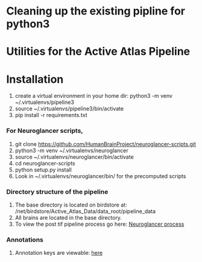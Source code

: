 # Cleaning up the existing pipline for python3
# Utilities for the Active Atlas Pipeline
# Installation
1. create a virtual environment in your home dir: python3 -m venv ~/.virtualenvs/pipeline3
1. source ~/.virtualenvs/pipeline3/bin/activate
1. pip install -r requirements.txt 
### For Neuroglancer scripts,
1. git clone https://github.com/HumanBrainProject/neuroglancer-scripts.git
2. python3 -m venv ~/.virtualenvs/neuroglancer
3. source ~/.virtualenvs/neuroglancer/bin/activate
4. cd neuroglancer-scripts
5. python setup.py install
6. Look in ~/.virtualenvs/neuroglancer/bin/ for the precomputed scripts
### Directory structure of the pipeline
1. The base directory is located on birdstore at: /net/birdstore/Active_Atlas_Data/data_root/pipeline_data
2. All brains are located in the base directory.
3. To view the post tif pipeline process go here: [Neuroglancer process](PROCESS.md)
### Annotations
1. Annotation keys are viewable: [here](https://activebrainatlas.ucsd.edu/annotation-keys.html)
